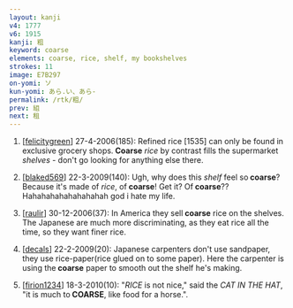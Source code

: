 ```yaml
---
layout: kanji
v4: 1777
v6: 1915
kanji: 粗
keyword: coarse
elements: coarse, rice, shelf, my bookshelves
strokes: 11
image: E7B297
on-yomi: ソ
kun-yomi: あら.い、あら-
permalink: /rtk/粗/
prev: 組
next: 租
---
```


1) [<a href="http://kanji.koohii.com/profile/felicitygreen">felicitygreen</a>] 27-4-2006(185): Refined rice [1535] can only be found in exclusive grocery shops.<strong> Coarse</strong> <em>rice</em> by contrast fills the supermarket <em>shelves</em> - don&#039;t go looking for anything else there.

2) [<a href="http://kanji.koohii.com/profile/blaked569">blaked569</a>] 22-3-2009(140): Ugh, why does this <em>shelf</em> feel so<strong> coarse</strong>? Because it&#039;s made of <em>rice</em>, of<strong> coarse</strong>! Get it? Of<strong> coarse</strong>?? Hahahahahahahahahah god i hate my life.

3) [<a href="http://kanji.koohii.com/profile/raulir">raulir</a>] 30-12-2006(37): In America they sell<strong> coarse</strong> rice on the shelves. The Japanese are much more discriminating, as they eat rice all the time, so they want finer rice.

4) [<a href="http://kanji.koohii.com/profile/decals">decals</a>] 22-2-2009(20): Japanese carpenters don&#039;t use sandpaper, they use rice-paper(rice glued on to some paper). Here the carpenter is using the<strong> coarse</strong> paper to smooth out the shelf he&#039;s making.

5) [<a href="http://kanji.koohii.com/profile/firion1234">firion1234</a>] 18-3-2010(10): &quot;<em>RICE</em> is not nice,&quot; said the <em>CAT IN THE HAT</em>, &quot;it is much to<strong> COARSE</strong>, like food for a horse.&quot;.

